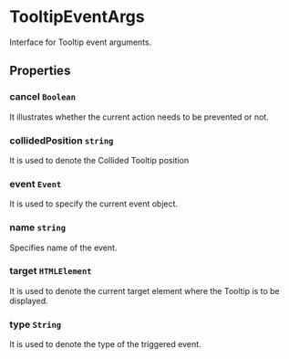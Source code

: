 # TooltipEventArgs

Interface for Tooltip event arguments.

## Properties

### cancel `Boolean`

It illustrates whether the current action needs to be prevented or not.

### collidedPosition `string`

It is used to denote the Collided Tooltip position

### event `Event`

It is used to specify the current event object.

### name `string`

Specifies name of the event.

### target `HTMLElement`

It is used to denote the current target element where the Tooltip is to be displayed.

### type `String`

It is used to denote the type of the triggered event.
